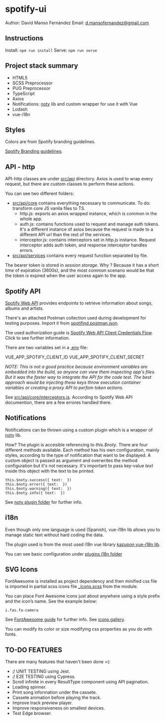 # spotify-ui

Author: David Manso Fernández
Email: d.mansofernandez@gmail.com

## Instructions

Install: `npm run install`
Serve: `npm run serve`

## Project stack summary

- HTML5
- SCSS Preprocessor
- PUG Preprocessor
- TypeScript
- Axios
- Notifications: [noty](https://ned.im/noty/) lib and custom wrapper for use it with Vue
- Lodash
- vue-i18n

## Styles

Colors are from Spotify branding guidelines.

[Spotify Branding guidelines](https://developer.spotify.com/branding-guidelines/).

## API - http

API-http classes are under [src/api](src/api) directory. Axios is used to wrap every request, but there are custom classes to perform these actions.

You can see two different folders:
- [src/api/core](src/api/core) contains everything necessary to communicate. To do: transform core JS vanila files to TS.
  - http.js: exports an axios wrapped instance, which is common in the whole app.
  - auth.js: contains functions used to request and manage auth tokens. It's a different instance of axios because the request is made to a different API url than the rest of the services.
  - interceptor.js: contains interceptors set in http.js instance. Request interceptor adds auth token, and response interceptor handles errors.
- [src/api/services](src/api/services) contains every request function separated by file.

The bearer token is stored in *session storage*. Why ? Because it has a short time of expiration (3600s), and the most common scenario would be that the token is expired when the user access again to the app.

## Spotify API

[Spotify Web API](https://api.spotify.com/) provides endpoints to retrieve information about songs, albums and artists.

There's an attached Postman collection used during development for testing purposes. Import it from [spotifind.postman.json](src/spotifind.postman.json).

The used authorization guide is [Spotify Web API Client Credentials Flow](https://developer.spotify.com/documentation/general/guides/authorization-guide/#client-credentials-flow). Click to see further information.

There are two variables set in a [.env](src/.env) file:

VUE_APP_SPOTIFY_CLIENT_ID
VUE_APP_SPOTIFY_CLIENT_SECRET

*NOTE: This is not a good practice because environment variables are embedded into the build, so anyone can view them inspecting app's files. But it was the faster way to integrate the API for the code test. The best approach would be injecting these keys throw execution container variables or creating a proxy API to perfom token actions.*

See [src/api/core/interceptors.js](src/api/core/interceptors.js). According to Spotify Web API documention, there are a few errores handled there.

## Notifications

Notifications can be thrown using a custom plugin which is a wrapper of [noty](https://ned.im/noty/) lib.

How? The plugin is accesible referencing to *this.$noty*. There are four different methods available. Each method has his
own configuration, mainly styles, according to the type of notification that want to be displayed. A custom object is passed
as argument and overwrites the method configuration but it's not necessary. It's important to pass key-value *text* inside this
object with the text to be printed.

```
this.$noty.success({ text:  })
this.$noty.error({ text:  })
this.$noty.warning({ text:  })
this.$noty.info({ text:  })
```

See [noty plugin folder](src/plugins) for further info.

## i18n

Even though only one language is used (Spanish), vue-i18n lib allows you to manage static text without hard coding the data.

The plugin used is from the most used i18n vue library [kazupon vue-i18n lib](https://kazupon.github.io/vue-i18n/).

You can see basic configuration under [plugins i18n folder](src/plugins/i18n)

## SVG Icons

FontAwesome is installed as project dependency and then minified css file is imported in partial scss icons file [_icons.scss](src/styles/app/_icons.scss) from the module.

You can place Font Awesome icons just about anywhere using a style prefix and the icon’s name. See the example below: 

```
i.fas.fa-camera
```

See [FontAwesome guide](https://fontawesome.com/how-to-use/) for further info.
See [icons gallery](https://fontawesome.com/icons?d=gallery).

You can modify its color or size modifying css properties as you do with fonts.

## TO-DO FEATURES
There are many features that haven't been done =(:

- ¡! UNIT TESTING using Jest.
- ¡! E2E TESTING using Cypress.
- Scroll infinite in every ResultType component using API pagination.
- Loading spinner.
- Print song information under the cassete.
- Cassete animation before playing the track.
- Improve track preview player.
- Improve responsiveness on smallest devices.
- Test Edge browser.